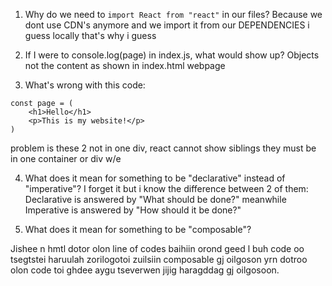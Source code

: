 1. Why do we need to `import React from "react"` in our files?
Because we dont use CDN's anymore and we import it from our DEPENDENCIES i guess locally that's why i guess 

2. If I were to console.log(page) in index.js, what would show up?
Objects not the content as shown in index.html webpage

3. What's wrong with this code:
```
const page = (
    <h1>Hello</h1>
    <p>This is my website!</p>
)
```
problem is these 2 not in one div, react cannot show siblings they must be in one container or div w/e

4. What does it mean for something to be "declarative" instead of "imperative"?
I forget it but i know the difference between 2 of them: Declarative is answered by "What should be done?" meanwhile Imperative is answered by "How should it be done?"

5. What does it mean for something to be "composable"?

Jishee n hmtl dotor olon line of codes baihiin orond <MyAwesomeNavbar/> geed l buh code oo tsegtstei haruulah zorilogotoi zuilsiin composable gj oilgoson yrn dotroo olon code toi ghdee aygu tseverwen jijig haragddag gj oilgosoon.